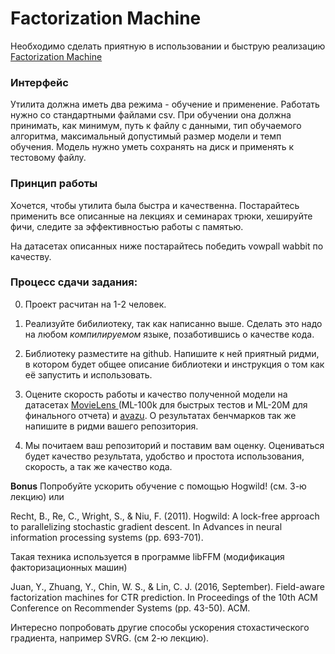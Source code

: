 # Factorization Machine

Необходимо сделать приятную в использовании и быструю реализацию [Factorization Machine](https://www.csie.ntu.edu.tw/~b97053/paper/Rendle2010FM.pdf)

### Интерфейс

Утилита должна иметь два режима - обучение и применение. Работать нужно со стандартными файлами csv. При обучении она должна принимать, как минимум, путь к файлу с данными, тип обучаемого алгоритма, максимальный допустимый размер модели и темп обучения. Модель нужно уметь сохранять на диск и применять к тестовому файлу.

### Принцип работы

Хочется, чтобы утилита была быстра и качественна. Постарайтесь применить все описанные на лекциях и семинарах трюки, хешируйте фичи, следите за эффективностью работы с памятью. 

На датасетах описанных ниже постарайтесь победить vowpall wabbit по качеству.

### Процесс сдачи задания:

0) Проект расчитан на 1-2 человек.

1) Реализуйте бибилиотеку, так как написанно выше. Сделать это надо на любом *компилируемом* языке, позаботившись о качестве кода. 

2) Библиотеку разместите на github.  Напишите к ней приятный ридми, в котором будет общее описание библиотеки и инструкция о том как её запустить и использовать.

3)  Оцените скорость работы и качество полученной модели на датасетах [MovieLens ](https://grouplens.org/datasets/movielens/) (ML-100k для быстрых тестов и ML-20M для финального отчета) и [ avazu](https://www.kaggle.com/c/avazu-ctr-prediction/data).  О результатах бенчмарков так же напишите в ридми вашего репозитория.

4) Мы почитаем ваш репозиторий и поставим вам оценку. Оцениваться будет качество результата, удобство и простота использования, скорость, а так же качество кода.

**Bonus**
Попробуйте ускорить обучение с помощью Hogwild! (см. 3-ю лекцию) или 

Recht, B., Re, C., Wright, S., & Niu, F. (2011). Hogwild: A lock-free approach to parallelizing stochastic gradient descent. In Advances in neural information processing systems (pp. 693-701).

Такая техника используется в программе libFFM (модификация факторизационных машин)

Juan, Y., Zhuang, Y., Chin, W. S., & Lin, C. J. (2016, September). Field-aware factorization machines for CTR prediction. In Proceedings of the 10th ACM Conference on Recommender Systems (pp. 43-50). ACM.

Интересно попробовать другие способы ускорения стохастического градиента, например SVRG. (см 2-ю лекцию).
